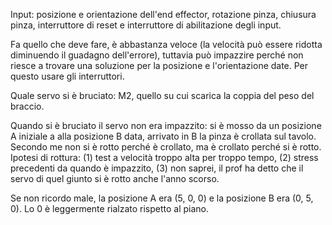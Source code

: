Input:
  posizione e orientazione dell'end effector, rotazione pinza, chiusura pinza, interruttore di reset e interruttore di abilitazione degli input.

Fa quello che deve fare, è abbastanza veloce (la velocità può essere ridotta diminuendo il guadagno dell'errore), tuttavia può impazzire perché non riesce a
trovare una soluzione per la posizione e l'orientazione date. Per questo usare gli interruttori.

Quale servo si è bruciato: M2, quello su cui scarica la coppia del peso del braccio.

Quando si è bruciato il servo non era impazzito: si è mosso da un posizione A iniziale a alla posizione B data, arrivato in B la pinza è crollata sul tavolo.
Secondo me non si è rotto perché è crollato, ma è crollato perché si è rotto. Ipotesi di rottura: (1) test a velocità troppo alta per troppo tempo,
(2) stress precedenti da quando è impazzito, (3) non saprei, il prof ha detto che il servo di quel giunto si è rotto anche l'anno scorso.

Se non ricordo male, la posizione A era (5, 0, 0) e la posizione B era (0, 5, 0). Lo 0 è leggermente rialzato rispetto al piano.